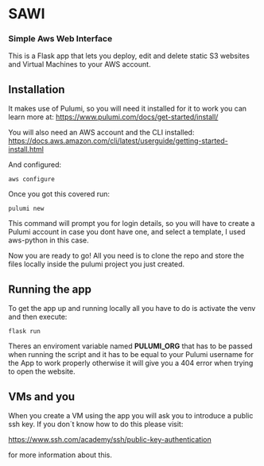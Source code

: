 # SAWI

### Simple Aws Web Interface

This is a Flask app that lets you deploy, edit and delete static S3 websites and Virtual Machines to your AWS account.


## Installation

It makes use of Pulumi, so you will need it installed for it to work you can learn more at: https://www.pulumi.com/docs/get-started/install/

You will also need an AWS account and the CLI installed: https://docs.aws.amazon.com/cli/latest/userguide/getting-started-install.html 

And configured: 

`aws configure`

Once you got this covered run: 

`pulumi new`

This command will prompt you for login details, so you will have to create a Pulumi account in case you dont have one, and select a template, I used aws-python in this case. 

Now you are ready to go! All you need is to clone the repo and store the files locally inside the pulumi project you just created.

## Running the app

To get the app up and running locally all you have to do is activate the venv and then execute: 

`flask run`

Theres an enviroment variable named **PULUMI_ORG** that has to be passed when running the script and it has to be equal to your Pulumi username for the App to work properly otherwise it will give you a 404 error when trying to open the website.

## VMs and you

When you create a VM using the app you will ask you to introduce a public ssh key.
If you don´t know how to do this please visit: 

https://www.ssh.com/academy/ssh/public-key-authentication

for more information about this.




